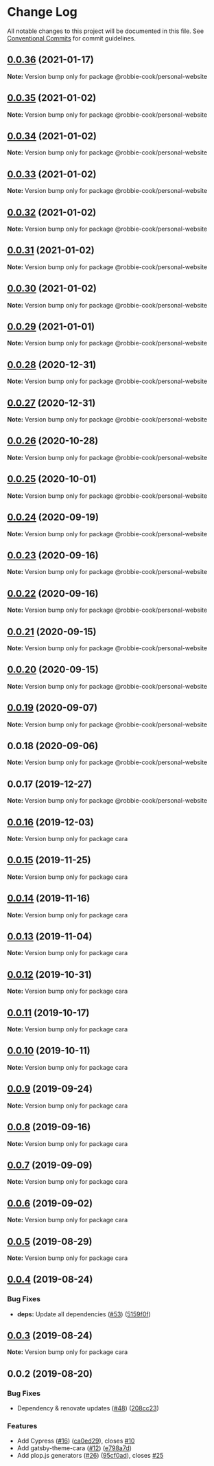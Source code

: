 # Change Log

All notable changes to this project will be documented in this file.
See [Conventional Commits](https://conventionalcommits.org) for commit guidelines.

## [0.0.36](https://github.com/Robbie-Cook/gatsby-sites/compare/@robbie-cook/personal-website@0.0.35...@robbie-cook/personal-website@0.0.36) (2021-01-17)

**Note:** Version bump only for package @robbie-cook/personal-website





## [0.0.35](https://github.com/Robbie-Cook/gatsby-sites/compare/@robbie-cook/personal-website@0.0.34...@robbie-cook/personal-website@0.0.35) (2021-01-02)

**Note:** Version bump only for package @robbie-cook/personal-website





## [0.0.34](https://github.com/Robbie-Cook/gatsby-sites/compare/@robbie-cook/personal-website@0.0.33...@robbie-cook/personal-website@0.0.34) (2021-01-02)

**Note:** Version bump only for package @robbie-cook/personal-website





## [0.0.33](https://github.com/Robbie-Cook/gatsby-sites/compare/@robbie-cook/personal-website@0.0.32...@robbie-cook/personal-website@0.0.33) (2021-01-02)

**Note:** Version bump only for package @robbie-cook/personal-website





## [0.0.32](https://github.com/Robbie-Cook/gatsby-sites/compare/@robbie-cook/personal-website@0.0.31...@robbie-cook/personal-website@0.0.32) (2021-01-02)

**Note:** Version bump only for package @robbie-cook/personal-website





## [0.0.31](https://github.com/Robbie-Cook/gatsby-sites/compare/@robbie-cook/personal-website@0.0.30...@robbie-cook/personal-website@0.0.31) (2021-01-02)

**Note:** Version bump only for package @robbie-cook/personal-website





## [0.0.30](https://github.com/Robbie-Cook/gatsby-sites/compare/@robbie-cook/personal-website@0.0.29...@robbie-cook/personal-website@0.0.30) (2021-01-02)

**Note:** Version bump only for package @robbie-cook/personal-website





## [0.0.29](https://github.com/Robbie-Cook/gatsby-sites/compare/@robbie-cook/personal-website@0.0.28...@robbie-cook/personal-website@0.0.29) (2021-01-01)

**Note:** Version bump only for package @robbie-cook/personal-website





## [0.0.28](https://github.com/Robbie-Cook/gatsby-sites/compare/@robbie-cook/personal-website@0.0.27...@robbie-cook/personal-website@0.0.28) (2020-12-31)

**Note:** Version bump only for package @robbie-cook/personal-website





## [0.0.27](https://github.com/Robbie-Cook/gatsby-sites/compare/@robbie-cook/personal-website@0.0.26...@robbie-cook/personal-website@0.0.27) (2020-12-31)

**Note:** Version bump only for package @robbie-cook/personal-website





## [0.0.26](https://github.com/Robbie-Cook/gatsby-sites/compare/@robbie-cook/personal-website@0.0.25...@robbie-cook/personal-website@0.0.26) (2020-10-28)

**Note:** Version bump only for package @robbie-cook/personal-website





## [0.0.25](https://github.com/Robbie-Cook/gatsby-sites/compare/@robbie-cook/personal-website@0.0.24...@robbie-cook/personal-website@0.0.25) (2020-10-01)

**Note:** Version bump only for package @robbie-cook/personal-website





## [0.0.24](https://github.com/Robbie-Cook/gatsby-sites/compare/@robbie-cook/personal-website@0.0.23...@robbie-cook/personal-website@0.0.24) (2020-09-19)

**Note:** Version bump only for package @robbie-cook/personal-website





## [0.0.23](https://github.com/Robbie-Cook/gatsby-sites/compare/@robbie-cook/personal-website@0.0.22...@robbie-cook/personal-website@0.0.23) (2020-09-16)

**Note:** Version bump only for package @robbie-cook/personal-website





## [0.0.22](https://github.com/Robbie-Cook/gatsby-sites/compare/@robbie-cook/personal-website@0.0.21...@robbie-cook/personal-website@0.0.22) (2020-09-16)

**Note:** Version bump only for package @robbie-cook/personal-website





## [0.0.21](https://github.com/Robbie-Cook/gatsby-sites/compare/@robbie-cook/personal-website@0.0.20...@robbie-cook/personal-website@0.0.21) (2020-09-15)

**Note:** Version bump only for package @robbie-cook/personal-website





## [0.0.20](https://github.com/Robbie-Cook/gatsby-sites/compare/@robbie-cook/personal-website@0.0.19...@robbie-cook/personal-website@0.0.20) (2020-09-15)

**Note:** Version bump only for package @robbie-cook/personal-website





## [0.0.19](https://github.com/Robbie-Cook/gatsby-sites/compare/@robbie-cook/personal-website@0.0.18...@robbie-cook/personal-website@0.0.19) (2020-09-07)

**Note:** Version bump only for package @robbie-cook/personal-website





## 0.0.18 (2020-09-06)

**Note:** Version bump only for package @robbie-cook/personal-website





## 0.0.17 (2019-12-27)

**Note:** Version bump only for package @robbie-cook/personal-website





## [0.0.16](https://github.com/LekoArts/gatsby-themes/compare/cara@0.0.15...cara@0.0.16) (2019-12-03)

**Note:** Version bump only for package cara





## [0.0.15](https://github.com/LekoArts/gatsby-themes/compare/cara@0.0.14...cara@0.0.15) (2019-11-25)

**Note:** Version bump only for package cara





## [0.0.14](https://github.com/LekoArts/gatsby-themes/compare/cara@0.0.13...cara@0.0.14) (2019-11-16)

**Note:** Version bump only for package cara





## [0.0.13](https://github.com/LekoArts/gatsby-themes/compare/cara@0.0.12...cara@0.0.13) (2019-11-04)

**Note:** Version bump only for package cara





## [0.0.12](https://github.com/LekoArts/gatsby-themes/compare/cara@0.0.11...cara@0.0.12) (2019-10-31)

**Note:** Version bump only for package cara





## [0.0.11](https://github.com/LekoArts/gatsby-themes/compare/cara@0.0.10...cara@0.0.11) (2019-10-17)

**Note:** Version bump only for package cara





## [0.0.10](https://github.com/LekoArts/gatsby-themes/compare/cara@0.0.9...cara@0.0.10) (2019-10-11)

**Note:** Version bump only for package cara





## [0.0.9](https://github.com/LekoArts/gatsby-themes/compare/cara@0.0.8...cara@0.0.9) (2019-09-24)

**Note:** Version bump only for package cara





## [0.0.8](https://github.com/LekoArts/gatsby-themes/compare/cara@0.0.7...cara@0.0.8) (2019-09-16)

**Note:** Version bump only for package cara





## [0.0.7](https://github.com/LekoArts/gatsby-themes/compare/cara@0.0.6...cara@0.0.7) (2019-09-09)

**Note:** Version bump only for package cara





## [0.0.6](https://github.com/LekoArts/gatsby-themes/compare/cara@0.0.5...cara@0.0.6) (2019-09-02)

**Note:** Version bump only for package cara





## [0.0.5](https://github.com/LekoArts/gatsby-themes/compare/cara@0.0.4...cara@0.0.5) (2019-08-29)

**Note:** Version bump only for package cara





## [0.0.4](https://github.com/LekoArts/gatsby-themes/compare/cara@0.0.3...cara@0.0.4) (2019-08-24)


### Bug Fixes

* **deps:** Update all dependencies ([#53](https://github.com/LekoArts/gatsby-themes/issues/53)) ([5159f0f](https://github.com/LekoArts/gatsby-themes/commit/5159f0f))





## [0.0.3](https://github.com/LekoArts/gatsby-themes/compare/cara@0.0.2...cara@0.0.3) (2019-08-24)

**Note:** Version bump only for package cara





## 0.0.2 (2019-08-20)


### Bug Fixes

* Dependency & renovate updates ([#48](https://github.com/LekoArts/gatsby-themes/issues/48)) ([208cc23](https://github.com/LekoArts/gatsby-themes/commit/208cc23))


### Features

* Add Cypress ([#16](https://github.com/LekoArts/gatsby-themes/issues/16)) ([ca0ed29](https://github.com/LekoArts/gatsby-themes/commit/ca0ed29)), closes [#10](https://github.com/LekoArts/gatsby-themes/issues/10)
* Add gatsby-theme-cara ([#12](https://github.com/LekoArts/gatsby-themes/issues/12)) ([e798a7d](https://github.com/LekoArts/gatsby-themes/commit/e798a7d))
* Add plop.js generators ([#26](https://github.com/LekoArts/gatsby-themes/issues/26)) ([95cf0ad](https://github.com/LekoArts/gatsby-themes/commit/95cf0ad)), closes [#25](https://github.com/LekoArts/gatsby-themes/issues/25)
